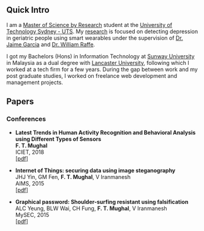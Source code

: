 ## Quick Intro
I am a [Master of Science by Research](http://www.gamesstudio.org/profiles/fiza-mughal) student at the [University of Technology Sydney - UTS](https://www.uts.edu.au/). My [research](http://www.gamesstudio.org/projects/autonomous-monitoring-system-geriatric-persons) is focused on detecting depression in geriatric people using smart wearables under the supervision of  [Dr. Jaime Garcia](http://www.gamesstudio.org/profiles/jaime-garcia) and [Dr. William Raffe](http://www.gamesstudio.org/profiles/william-l-raffe).

I got my Bachelors (Hons) in Information Technology at [Sunway University](https://university.sunway.edu.my/) in Malaysia as a dual degree with [Lancaster University](https://www.lancaster.ac.uk/), following which I worked at a tech firm for a few years. During the gap between work and my post graduate studies, I worked on freelance web development and management projects.

## Papers
### Conferences
- **Latest Trends in Human Activity Recognition and Behavioral Analysis using Different Types of Sensors**      
**F. T. Mughal**     
ICIET, 2018     
[\[pdf\]](https://fizatm.github.io/assets/trends_har_2018.pdf)

- **Internet of Things: securing data using image steganography**       
JHJ Yin, GM Fen, **F. T. Mughal**, V Iranmanesh         
AIMS, 2015        
[\[pdf\]](http://uksim.info/aims2015/CD/data/8675a310.pdf)

- **Graphical password: Shoulder-surfing resistant using falsification**         
ALC Yeung, BLW Wai, CH Fung, **F. T. Mughal**, V Iranmanesh       
MySEC, 2015       
[\[pdf\]](https://www.researchgate.net/profile/Vahab_Iranmanesh/publication/305054123_Graphical_password_Shoulder-surfing_resistant_using_falsification/links/57d2ea1c08ae6399a38d9a6c/Graphical-password-Shoulder-surfing-resistant-using-falsification.pdf)
